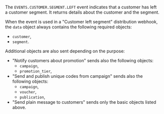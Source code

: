 The `EVENTS.CUSTOMER.SEGMENT.LEFT` event indicates that a customer has left a customer segment. It returns details about the customer and the segment.

When the event is used in a "Customer left segment" distribution webhook, the `data` object always contains the following required objects:
- `customer`,
- `segment`.

Additional objects are also sent depending on the purpose:
- "Notify customers about promotion" sends also the following objects:
  - `campaign`,
  - `promotion_tier`,
- "Send and publish unique codes from campaign" sends also  the following objects:
  - `campaign`,
  - `voucher`,
  - `publication`,
- "Send plain message to customers" sends only the basic objects listed above.